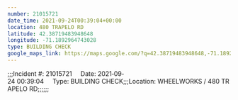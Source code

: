 ```yaml
---
number: 21015721
date_time: 2021-09-24T00:39:04+00:00
location: 480 TRAPELO RD
latitude: 42.38719483948648
longitude: -71.1892964743028
type: BUILDING CHECK
google_maps_link: https://maps.google.com/?q=42.38719483948648,-71.1892964743028
---
```


;;;Incident #: 21015721     Date: 2021‐09‐24 00:39:04     Type: BUILDING CHECK;;;Location: WHEELWORKS / 480 TRAPELO RD;;;;;;
